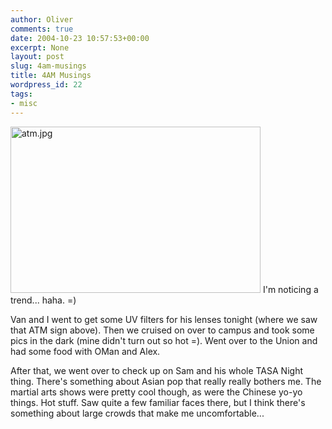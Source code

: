 ```yaml
---
author: Oliver
comments: true
date: 2004-10-23 10:57:53+00:00
excerpt: None
layout: post
slug: 4am-musings
title: 4AM Musings
wordpress_id: 22
tags:
- misc
---
```


<img alt="atm.jpg" src="http://www.oliverweb.com/images05/blog/atm.jpg" width="400" height="266" />
I'm noticing a trend... haha. =)

Van and I went to get some UV filters for his lenses tonight (where we saw that ATM sign above). Then we cruised on over to campus and took some pics in the dark (mine didn't turn out so hot =).  Went over to the Union and had some food with OMan and Alex.

After that, we went over to check up on Sam and his whole TASA Night thing.  There's something about Asian pop that really really bothers me.  The martial arts shows were pretty cool though, as were the Chinese yo-yo things. Hot stuff. Saw quite a few familiar faces there, but I think there's something about large crowds that make me uncomfortable...